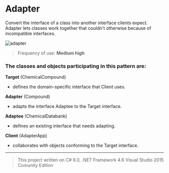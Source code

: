 # Adapter

Convert the interface of a class into another interface clients expect. Adapter lets classes work together that couldn't otherwise because of incompatible interfaces.

![adapter](https://cloud.githubusercontent.com/assets/24522089/24169707/e8bd2208-0e97-11e7-8975-43e02618fb94.png)

> Frequency of use: **Medium high**


### The classes and objects participating in this pattern are:

**Target**  (ChemicalCompound)
* defines the domain-specific interface that Client uses.

**Adapter**   (Compound)
* adapts the interface Adaptee to the Target interface.

**Adaptee**   (ChemicalDatabank)
* defines an existing interface that needs adapting.

**Client**   (AdapterApp)
* collaborates with objects conforming to the Target interface.



-------------------------------------------------------------------------------------------------
> This project written on C# 6.0, .NET Framework 4.6 Visual Studio 2015 Comunity Edition
